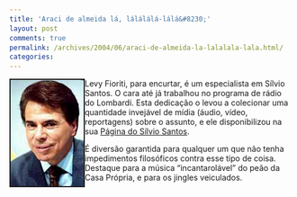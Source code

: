 ```yaml
---
title: 'Araci de almeida lá, lálálálá-lálá&#8230;'
layout: post
comments: true
permalink: /archives/2004/06/araci-de-almeida-la-lalalala-lala.html/
categories:
---
```

<img border=2 src="/img/blig/ssantos.jpg" border=1 alt="o homem do baú" align="left">Levy Fioriti, para encurtar, é um especialista em Sílvio Santos. O cara até já trabalhou no programa de rádio do Lombardi. Esta dedicação o levou a colecionar uma quantidade invejável de mídia (áudio, vídeo, reportagens) sobre o assunto, e ele disponibilizou na sua <a href="http://www.paginadosilviosantos.com.br/" >Página do Sílvio Santos</a>.

É diversão garantida para qualquer um que não tenha impedimentos filosóficos contra esse tipo de coisa. Destaque para a música &#8220;incantarolável&#8221; do peão da Casa Própria, e para os jingles veiculados.